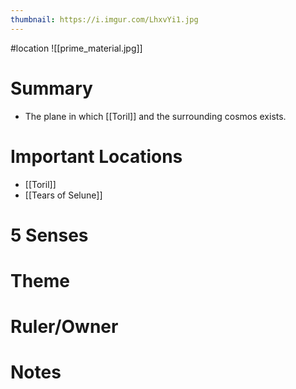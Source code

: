 ```yaml
---
thumbnail: https://i.imgur.com/LhxvYi1.jpg
---
```

#location
![[prime_material.jpg]]

# Summary
- The plane in which [[Toril]] and the surrounding cosmos exists.

# Important Locations
- [[Toril]]
- [[Tears of Selune]]

# 5 Senses
# Theme
# Ruler/Owner
# Notes
